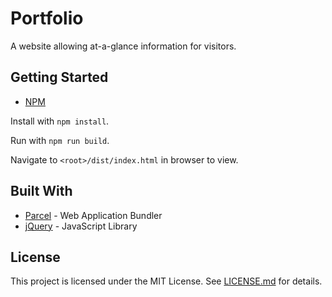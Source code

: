 # Portfolio

A website allowing at-a-glance information for visitors.

## Getting Started

- [NPM](https://www.npmjs.com/)

Install with `npm install`.

Run with `npm run build`.

Navigate to `<root>/dist/index.html` in browser to view.

## Built With

- [Parcel](https://parceljs.org/) - Web Application Bundler
- [jQuery](https://jquery.com/) - JavaScript Library

## License

This project is licensed under the MIT License. See [LICENSE.md](LICENSE.md) for details.
